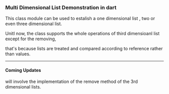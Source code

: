### Multi Dimensional List Demonstration in dart
This class module can be used to estalish a one dimensional list , two or even three dimensional list.

Unitl now, the class supports the whole operations of third dimensioanl list except for the removing,

that's because lists are treated and compared according to reference rather than values.

_______________________________________________________________

#### Coming Updates

will involve the implementation of the remove method of the 3rd dimensional lists.
